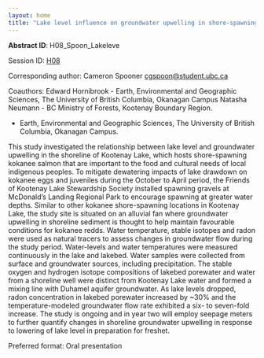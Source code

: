 ```yaml
---
layout: home
title: "Lake level influence on groundwater upwelling in shore-spawning kokanee habitat in Kootenay Lake, British Columbia."
---
```



**Abstract ID**: H08_Spoon_Lakeleve

Session ID: [H08](.)

Corresponding author: Cameron Spooner <a href="mailto:cgspoon@student.ubc.ca">cgspoon@student.ubc.ca</a>

Coauthors: Edward Hornibrook - Earth, Environmental and Geographic Sciences, The University of British Columbia, Okanagan Campus
 Natasha Neumann - BC Ministry of Forests, Kootenay Boundary Region. 
  - Earth, Environmental and Geographic Sciences, The University of British Columbia, Okanagan Campus. 

This study investigated the relationship between lake level and groundwater upwelling in the shoreline of Kootenay Lake, which hosts shore-spawning kokanee salmon that are important to the food and cultural needs of local indigenous peoples. To mitigate dewatering impacts of lake drawdown on kokanee eggs and juveniles during the October to April period, the Friends of Kootenay Lake Stewardship Society installed spawning gravels at McDonald’s Landing Regional Park to encourage spawning at greater water depths. Similar to other kokanee shore-spawning locations in Kootenay Lake, the study site is situated on an alluvial fan where groundwater upwelling in shoreline sediment is thought to help maintain favourable conditions for kokanee redds. 
 Water temperature, stable isotopes and radon were used as natural tracers to assess changes in groundwater flow during the study period. Water-levels and water temperatures were measured continuously in the lake and lakebed. Water samples were collected from surface and groundwater sources, including precipitation. The stable oxygen and hydrogen isotope compositions of lakebed porewater and water from a shoreline well were distinct from Kootenay Lake water and formed a mixing line with Duhamel aquifer groundwater. As lake levels dropped, radon concentration in lakebed porewater increased by ~30% and the temperature-modeled groundwater flow rate exhibited a six- to seven-fold increase. The study is ongoing and in year two will employ seepage meters to further quantify changes in shoreline groundwater upwelling in response to lowering of lake level in preparation for freshet.

Preferred format: Oral presentation
